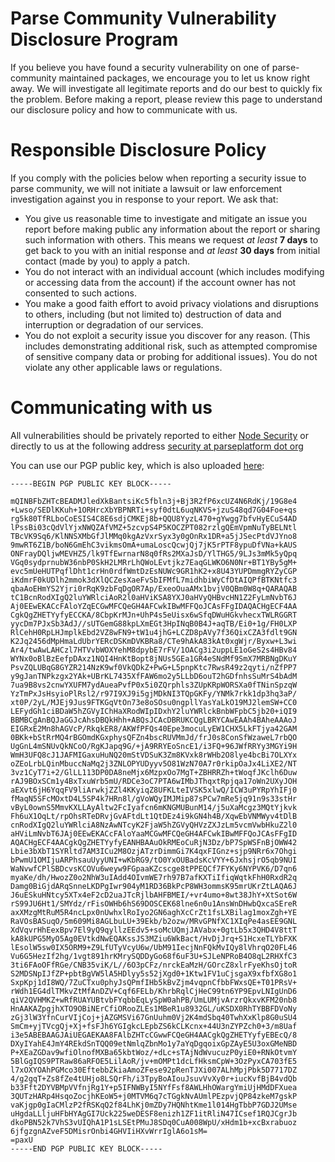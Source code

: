 # Parse Community Vulnerability Disclosure Program
If you believe you have found a security vulnerability on one of parse-community maintained packages,
we encourage you to let us know right away. 
We will investigate all legitimate reports and do our best to quickly fix the problem. 
Before making a report, please review this page to understand our disclosure policy and how to communicate with us.

# Responsible Disclosure Policy
If you comply with the policies below when reporting a security issue to parse community, 
we will not initiate a lawsuit or law enforcement investigation against you in response to your report.
We ask that: 

- You give us reasonable time to investigate and mitigate an issue you report before making public any information about the report or sharing such information with others. This means we request _at least_ **7 days** to get back to you with an initial response and _at least_ **30 days** from initial contact (made by you) to apply a patch.
- You do not interact with an individual account (which includes modifying or accessing data from the account) if the account owner has not consented to such actions.
- You make a good faith effort to avoid privacy violations and disruptions to others, including (but not limited to) destruction of data and interruption or degradation of our services.
- You do not exploit a security issue you discover for any reason. (This includes demonstrating additional risk, such as attempted compromise of sensitive company data or probing for additional issues). You do not violate any other applicable laws or regulations.

# Communicating with us

All vulnerabilities should be privately reported to either [Node Security](https://nodesecurity.io/report) or directly to us at the following address [security at parseplatform dot org](mailto:security@parseplatform.org)

You can use our PGP public key, which is also uploaded [here](hkp://pgp.mit.edu):

```
-----BEGIN PGP PUBLIC KEY BLOCK-----

mQINBFbZHTcBEADMJledXkBantsiKc5fbln3j+Bj3R2fP6xcUZ4N6RdKj/19G8e4
+Lwso/SEDlKKuh+1ORHrcXbYBPNRTi+syf0dtL6uqNKVS+jzuS48qd7G04Foe+qs
rg5k80TfRLboCoESIS4C8E6sdjCMKEj8b+QQU8YyzL470+gYwgg7bfvHyECuS4AD
lPssBi03cQdVlYjxNWQZAfVMZ+5zcvpS4P5KOCZPT082rzlgQEmVpmNuTyBELNtl
TBcVK9Sq6/KlNNSXMbGfJlMMq0kgAzVxrSyx3y0gOnRx1DR+a5jJSecPtdVJYno8
9mwRT6Z1B/boN6GmEhC3vikmsOmA+umaLoscQcwjQj7jK5rPTF8ypuDfVNa+kAUS
ONFrayDQljwMEVHZ5/lk9TfEwrnarN8q0fRs2MXaJsD/YlTHG5/9LJs3mMk5yQpq
VGq0sydprnubW36nbP0SkH2LMRrLhQWoLEvtjkz7EaqGLWKO6N0Nr+BT1YBy5gM+
evc5mUeHUTPqflDht1crHn0rdfWmtDzEsNUWc9GR1hK2+x8U43YUPDmmgRYZyCGP
iKdmrF0kUDlh2mmok3dXlQCZesXaeFvSbIFMfL7midhbiWyCfDtAIQPfBTKNtfc3
qbaAoEHmYS2Yjri0rRqK9zbFqDgOR7Ap/ExeoOuaAMx1bvjV0QBm0W8q+QARAQAB
tC1BcnRodXIgQ2luYWRlciAoR2l0aHViKSA8YXJ0aHVyQHBvcHN1Z2FyLmNvbT6J
Aj0EEwEKACcFAloYZqECGwMFCQeGH4AFCwkIBwMFFQoJCAsFFgIDAQACHgECF4AA
CgkQgZHETYyfyECCKA/8CbpKrMJn+UhP4s5eUisx6wSfqDWuHGkvhecxTWLRGGRT
yycDm7PJxSb3AdJ//sUTGemG88kpLXmEGt3HpINqB0B4J+aqTB/Ei0+1g/FH0LXP
RlCehH0RpLHJmplkEbd2VZ8wFN9+tW1u4jhG+LCZD8pAVy7f36QixCZA3fdlt9GN
K2Jq2456dMpHmaLdUbrYERcDSKmDVKBRa8/CTe9hAkA83kAt0xgWjr/Byxw+L3wi
Ar4/twAwLAHCzl7HTVvbWOXYehM8dpybE7rFV/1OACg3i2uppLE1oGeS2s4HBv84
WYNx0oBlBzEefpDAxz1NQI4HnKtBopt8jNUs5GEa1GR4eSNdMf9SmX7MRBNgDKuY
PsvZQLUBqG8GYZR214NzK9wf0VkQDkZ+PwG+L5pnpKtc7RwsR49z2qyti/nZfPP7
y9gJanTNPkzgx2YAk+UBrKL7435XfFAW6mo2y5LLbD6ouT2hGDfnhsSuMrS4bAdM
7ua9B8vs2cnwYXUFM7ydAueaPvfP0x5i0ZQrphls3ZUpKRpWORSXa0fTNinSpzqW
YzTmPxJsHsyioPlRsl2/r97I9XJ9i5gjMDkNI3TQpGKFy/YNMk7rkk1dp3hq3aP/
xt0P/2yL/MJEj9Jus9FTKGqVtOn73e8oSOsu0ngpllYasYaLkO19MJ2lemSW+CC0
LEFydGh1ciBDaW5hZGVyIChHaXRodWIpIDxhY2luYWRlckBnbWFpbC5jb20+iQI9
BBMBCgAnBQJaGGJcAhsDBQkHhh+ABQsJCAcDBRUKCQgLBRYCAwEAAh4BAheAAAoJ
EIGRxE2Mn8hAGVcP/RkqkER8/AKWfPFQs40Epe3mocuLyEW1CHX5LkFTjya42GAM
0BKk+bStRrMQ4rBGOmdKGxphysQFZn4bscRUVMmJd/frJ0s8ConSfWzaweL7rbQO
UgGnL4mSNUvQkNCoO/RgKJapq9G/+jA9RRYEoSncE1/i3FQ+96JWfRRYy3MGYi9H
WmH3UFQ8cJ1JAFMIGaxuHuNQ20mStVDSuK3Zm8KVxk8rWHb2O8lye4bcBi7OLXYx
oZEoLrbLQinMbuccNaMq2j3ZNLOPYUDyyv5O81WzN70A7r0rkipOaJx4LiXE2/NT
3vz1CyT7i+2/GlLL113DP0DA8neMjx6MzpxOo7MgT+ZBHRRZh+tWoqfJKclh6Duw
rAJ9BOxSCm1y4BxTxuWrb5mU/RDCe3oC7PTA6wIMbJThqxtRpjqa17oWn2UXyJOH
aEXvt6jH6YqqFV9liArwkjZZl4KKyiqZ8UFKLteIVSK5xlwQ/ICW3uPYRpYhIFj0
fMaqN5SFcMOxtD4L5SP4k7HRn8l/gVoWQyIMJMip87sPCw7mRe5jq91n9s33stHr
vByL0ownS5MmvKXLLAyAltw2FcIyafcn6mKNGMUBunM14/j5uXaMcgz3MQtYjkvk
Fh6uX1OqLt/rpOhsRTeDRvjGvAFtdLt1QtDEz4i9kGN4h4B/XqwEbVNMWyv4tDlB
cnRodXIgQ2luYWRlciA8NzAwNTcyK2FjaW5hZGVyQHVzZXJzLm5vcmVwbHkuZ2l0
aHViLmNvbT6JAj0EEwEKACcFAloYaaMCGwMFCQeGH4AFCwkIBwMFFQoJCAsFFgID
AQACHgECF4AACgkQgZHETYyfyEANHBAAuOkRMEoCuRjN3Dz/bP7SpWSFnBjOWW42
Lbie3bXbT1SYRltd7AM3ICu2M8OzjATzrDimmGi7K4qxFIGnz+sjp9NRr6x7Ohgi
bPwmU1OMIjuARPhsauUyyUNI+wKbRG9/tO0YxOUBadsKcVYY+6JxhsjrO5qb9NUI
WaNvwfCPlSBDcvsKCOVu6weyw9FGpaaKZcscge8tPPEQCf7FYKy6NYPVK6/D7qn6
myaKe/dh/HwozZ0o2NhW3uIAdd4OIvmWE7rh97B7afKXTiIfiqWqtkFhH0RxdR2q
Damg0BiGjdARqSnneLKDPgIwr904yM1RD36BkPcP8WH3ommsK95mrUKrZtLAQA6J
J6uESkuHNtcy5XTx4eF2cD2uaJTcRjlbAHFBMEI/+vr4umo+8wt38JhY+XtSot6W
rS99JU6Ht1/SMYdz/rFisOWHb6hS69DOSCEK68lne6n0u1AnsWnDHwbQxcaSEreR
axXMzgMtRuM5R4ncLpx0nUwhxlRoIyo2GN6aghXcCrZt1fsLXBilag1moxZgh+YE
RaVOsBASuqO/5m609Mi8AGLbuLU+39Ekb/b2ozw/MRvGPNfXC1XIqPe4asEE9GNL
XdVqvrHhEexBpv7El9yQ9qyllzEEdv5+soMcUQmjJAVabx+0gtLb5x3QHD4V8ttT
kA8kUPG5MyO5Ag0EVtkdNwEQAKssJS3MZiu6WkBact/HvDjJrq+S1HcxeTLYbFXK
lEsolW5sw0IX5ORM9+Z9LfUTyVcyU6w/UbM91IecjNnFQkMvIQy8lVhrqO20FL46
Vu6G5HezIf2hg/1vgt891hrKMrySQDDyGo68f6uF3U+SJLeNPRoB4O8qL2RHXfC3
3ti6FAoOFfRGe/CNB35viK/L//6O3pCFz/nrckEaMzH/GOrcZ8xlrFyeKhsOjtoR
S2MDSNpIJfZP+pbtBgVW5lA5HDlyy5s52jXgd0+1Ktw1FV1uCjsgaX9xfbfXG8o1
SxpKpj1dI8WQ/7ZuCTxu0phyJsQPmfIHb5kBvZjm4vqpnCfbbFWxsQE+T01PRsV+
rWdh1EG4dlTMkvZtMfAnDZV+Cqf6FELb/KhrbRqlCjHeC99tn6YP9EpvLNIgUnD6
qiV2QVHMKZ+wRfRUAYUBtvbFYqbbEqLySpW0ahPB/UmLUMjvArzrQkxvKFM20nb8
HnAAKAZpgjhXTO9OBiNErCfiORooZLEs1MBeR1u8932GL/uKSDX0RhTYBBFDVoNy
zGj3lW3YfnCurVIjCoj+jAZGMSVi67GnUuhm0Vj2K4mdSbq40TwhXxKlp8G0uSU4
SmCm+yjTVcgQj+Xj+fsFJh6YGIgkcLEpbZS6kCLKcnx+44U3nZYPZch0+3/m8Uaf
i3e5ABEBAAGJAiUEGAEKAA8FAlbZHTcCGwwFCQeGH4AACgkQgZHETYyfyEBEcQ/8
DXyIYahE4JmY4REkdSnTQQ09etNmlqZbnMo1y7aYqDgqoixGpZAyE5U3oxGMeNBD
P+XEaZGDav9wfiOlnofMXBa65kbtWoz/+dLc+sTAjNdWvucuzP0yiE0+RNkOtvmY
5BlGgIQS9PTRaw86aRFOE5LilAoR/jv+mOMPt1dcLfHksmCpW+3OzPyxCA703fE5
l7xOXYOAhPGMco30EftebbZkiaAmoZFese92pRenTJXi007ALhMpjPbk5D7717DZ
4/g2gqT+Zs8fZe4tUHjo8LSQrFh/i3TpyBoAIouJsuvVvXy0r+iucKvfBjB4vdQb
b33Fft2DYVBMpVVfnjRg1Y+p5IFNWByI5NYfFsf8AWLHhOWargYmiUjHMdDFXuea
3QUTzHARp4HsqoZocjhKEoW5+j0MTVM6q7cTGgkNvAUmlPEzpvjQP84zkeM7gskP
vaKjgp0gIaCMlzP2fRSKqQ2f84LhKj0mZDy7HQNhtKme1l014HgTbbP7GDJ2UMse
uHgdaLLljuHFbHYAgGI7Uck225weDESF8enizh1ZF1itRliN47ICsef1RQJCgrJb
dkoPBN52k7VhS3vUIQhA1P1sLSEtPMuJ8SDq0CuA008WpU/xHdm1b+xcBxrabuoz
6jfgzgnAZveF5DMisrOnbi4GHVIiHXvWrrIglA6o1sM=
=paxU
-----END PGP PUBLIC KEY BLOCK-----
```
